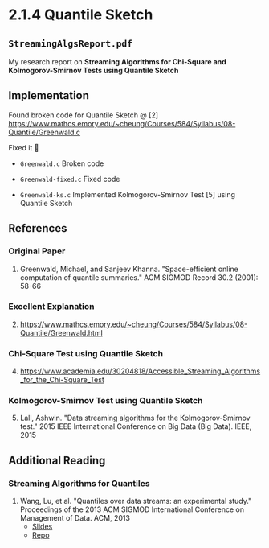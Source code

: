 # 2.1.4 Quantile Sketch

## `StreamingAlgsReport.pdf`
My research report on __Streaming Algorithms for Chi-Square and Kolmogorov-Smirnov Tests using Quantile Sketch__

## Implementation
Found broken code for Quantile Sketch @ [2] https://www.mathcs.emory.edu/~cheung/Courses/584/Syllabus/08-Quantile/Greenwald.c

Fixed it 🎅

- `Greenwald.c` Broken code

- `Greenwald-fixed.c` Fixed code

- `Greenwald-ks.c` Implemented Kolmogorov-Smirnov Test [5] using Quantile Sketch

## References
### Original Paper
1. Greenwald, Michael, and Sanjeev Khanna. "Space-efficient online computation of quantile summaries." ACM SIGMOD Record 30.2 (2001): 58-66

### Excellent Explanation
2. https://www.mathcs.emory.edu/~cheung/Courses/584/Syllabus/08-Quantile/Greenwald.html


### Chi-Square Test using Quantile Sketch
4. https://www.academia.edu/30204818/Accessible_Streaming_Algorithms_for_the_Chi-Square_Test

### Kolmogorov-Smirnov Test using Quantile Sketch
5. Lall, Ashwin. "Data streaming algorithms for the Kolmogorov-Smirnov test." 2015 IEEE International Conference on Big Data (Big Data). IEEE, 2015

## Additional Reading
### Streaming Algorithms for Quantiles
1. Wang, Lu, et al. "Quantiles over data streams: an experimental study." Proceedings of the 2013 ACM SIGMOD International Conference on Management of Data. ACM, 2013
    - [Slides](https://speakerdeck.com/coolwanglu/quantiles-over-data-streams-an-experimental-study)
    - [Repo](https://github.com/coolwanglu/quantile-alg)

